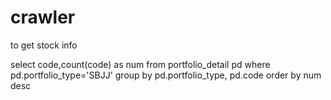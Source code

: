 # crawler
to get stock info

select code,count(code) as num from portfolio_detail pd where pd.portfolio_type='SBJJ' group by pd.portfolio_type, pd.code order by num desc
